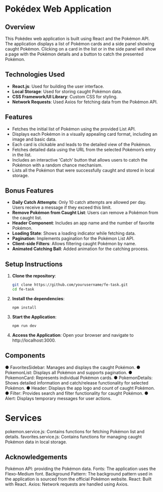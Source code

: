 # Pokédex Web Application

## Overview

This Pokédex web application is built using React and the Pokémon API. The application displays a list of Pokémon cards and a side panel showing caught Pokémon. Clicking on a card in the list or in the side panel will show a page with the Pokémon details and a button to catch the presented Pokémon.

## Technologies Used

- **React.js**: Used for building the user interface.
- **Local Storage**: Used for storing caught Pokémon data.
- **CSS Framework/UI Library**: Custom CSS for styling.
- **Network Requests**: Used Axios for fetching data from the Pokémon API.

## Features

- Fetches the initial list of Pokémon using the provided List API.
- Displays each Pokémon in a visually appealing card format, including an image and basic data.
- Each card is clickable and leads to the detailed view of the Pokémon.
- Fetches detailed data using the URL from the selected Pokémon’s entry in the list.
- Includes an interactive 'Catch' button that allows users to catch the Pokémon with a random chance mechanism.
- Lists all the Pokémon that were successfully caught and stored in local storage.

## Bonus Features

- **Daily Catch Attempts**: Only 10 catch attempts are allowed per day. Users receive a message if they exceed this limit.
- **Remove Pokémon from Caught List**: Users can remove a Pokémon from the caught list.
- **Header Component**: Includes an app name and the number of favorite Pokémon.
- **Loading State**: Shows a loading indicator while fetching data.
- **Pagination**: Implements pagination for the Pokémon List API.
- **Client-side Filters**: Allows filtering caught Pokémon by name.
- **Animated Catching Ball**: Added animation for the catching process.

## Setup Instructions

1. **Clone the repository**:
   ```bash
   git clone https://github.com/yourusername/fe-task.git
   cd fe-task
2. **Install the dependencies**:
    ```bash
    npm install
3. **Start the Application**:
    ```bash
    npm run dev
4. **Access the Application**:
Open your browser and navigate to http://localhost:3000.

## Components
● FavoritesSidebar: Manages and displays the caught Pokémon.
● PokemonList: Displays all Pokémon and supports pagination.
● PokemonCard: Represents individual Pokémon cards.
● PokemonDetails: Shows detailed information and catch/release functionality for selected Pokémon.
● Header: Displays the app logo and count of caught Pokémon.
● Filter: Provides search and filter functionality for caught Pokémon.
● Alert: Displays temporary messages for user actions.

# Services
pokemon.service.js: Contains functions for fetching Pokémon list and details.
favorites.service.js: Contains functions for managing caught Pokémon data in local storage.

## Acknowledgements
Pokémon API: providing the Pokémon data.
Fonts: The application uses the Flexo-Medium font. 
Background Pattern: The background pattern used in the application is sourced from the official Pokémon website.
React: Built with React.
Axios: Network requests are handled using Axios.
